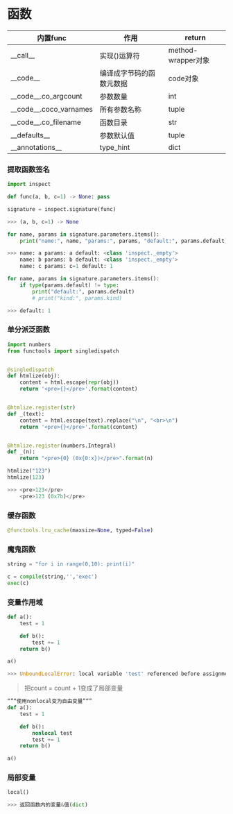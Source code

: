 # 函数

内置func|作用|return
---|---|---
\_\_call\_\_|实现()运算符|method-wrapper对象
\_\_code\_\_|编译成字节码的函数元数据|code对象
\_\_code\_\_.co_argcount|参数数量|int
\_\_code\_\_.coco_varnames|所有参数名称|tuple
\_\_code\_\_.co_filename|函数目录|str
\_\_defaults\_\_|参数默认值|tuple
\_\_annotations\_\_|type_hint|dict

### 提取函数签名
```python
import inspect

def func(a, b, c=1) -> None: pass

signature = inspect.signature(func)

>>> (a, b, c=1) -> None

for name, params in signature.parameters.items():
    print("name:", name, "params:", params, "default:", params.default)

>>> name: a params: a default: <class 'inspect._empty'>
    name: b params: b default: <class 'inspect._empty'>
    name: c params: c=1 default: 1

for name, params in signature.parameters.items():
    if type(params.default) != type:
        print("default:", params.default)
        # print("kind:", params.kind)

>>> default: 1
```

### 单分派泛函数
```python
import numbers
from functools import singledispatch


@singledispatch
def htmlize(obj):
    content = html.escape(repr(obj))
    return '<pre>{}</pre>'.format(content)


@htmlize.register(str)
def _(text):
    content = html.escape(text).replace("\n", "<br>\n")
    return '<pre>{}</pre>'.format(content)


@htmlize.register(numbers.Integral)
def _(n):
    return "<pre>{0} (0x{0:x})</pre>".format(n)

htmlize("123")
htmlize(123)

>>> <pre>123</pre>
    <pre>123 (0x7b)</pre>
```

### 缓存函数
```python
@functools.lru_cache(maxsize=None, typed=False)
```

### 魔鬼函数
```python
string = "for i in range(0,10): print(i)"

c = compile(string,'','exec')
exec(c)
```

### 变量作用域
```python
def a():
    test = 1

    def b():
        test += 1
    return b()

a()

>>> UnboundLocalError: local variable 'test' referenced before assignment
```

> 把count = count + 1变成了局部变量

```python
“”“使用nonlocal变为自由变量”“”
def a():
    test = 1

    def b():
        nonlocal test
        test += 1
    return b()

a()
```

### 局部变量
```python
local()

>>> 返回函数内的变量&值(dict)
```